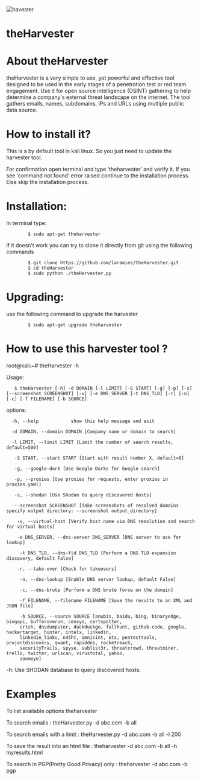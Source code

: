 ![havester](https://user-images.githubusercontent.com/106522935/173199264-f445ce77-8da7-4b4f-bef1-51ba4b72b408.png)
# theHarvester

# About theHarvester
theHarvester is a very simple to use, yet powerful and effective tool designed to be used in the early stages of a penetration test or red team engagement. Use it for open source intelligence (OSINT) gathering to help determine a company's external threat landscape on the internet. The tool gathers emails, names, subdomains, IPs and URLs using multiple public data source.

# How to install it?
This is a by default tool in kali linux. So you just need to update the harvester tool.

For confirmation open terminal and type ‘theharvester’ and verify it. If  you see ‘command not found’ error raised continue to the installation process. Else skip the installation process.

# Installation:
In terminal type:

            $ sudo apt-get theharvester
If it doesn’t work you can try to clone it directly from git using the following commands

            $ git clone https://github.com/laramies/theHarvester.git
            $ cd theHarvester
            $ sudo python ./theHarvester.py
            
# Upgrading:
use the following command to upgrade the harvester

            $ sudo apt-get upgrade theharvester

# How to use this harvester tool ?

 root@kali:~# theHarvester -h

Usage:

       $ theHarvester [-h] -d DOMAIN [-l LIMIT] [-S START] [-g] [-p] [-s] [--screenshot SCREENSHOT] [-v] [-e DNS_SERVER [-t DNS_TLD] [-r] [-n] [-c] [-f FILENAME] [-b SOURCE]


 options:

      -h, --help            show this help message and exit
   
      -d DOMAIN, --domain DOMAIN [Company name or domain to search]
                         
      -l LIMIT, --limit LIMIT [Limit the number of search results, default=500]
                         
       -S START, --start START [Start with result number X, default=0]
                         
       -g, --google-dork [Use Google Dorks for Google search]
   
       -p, --proxies [Use proxies for requests, enter proxies in proxies.yaml]
                         
       -s, --shodan [Use Shodan to query discovered hosts]
   
       --screenshot SCREENSHOT [Take screenshots of resolved domains specify output directory: --screenshot output_directory]
                        
        -v, --virtual-host [Verify host name via DNS resolution and search for virtual hosts]
                       
        -e DNS_SERVER, --dns-server DNS_SERVER [DNS server to use for lookup]
                        
         -t DNS_TLD, --dns-tld DNS_TLD [Perform a DNS TLD expansion discovery, default False]
                         
        -r, --take-over [Check for takeovers]
   
         -n, --dns-lookup [Enable DNS server lookup, default False]
   
         -c, --dns-brute [Perform a DNS brute force on the domain]
    
         -f FILENAME, --filename FILENAME [Save the results to an XML and JSON file]
                       
         -b SOURCE, --source SOURCE [anubis, baidu, bing, binaryedge, bingapi, bufferoverun, censys, certspotter, 
         crtsh, dnsdumpster, duckduckgo, fullhunt, github-code, google, hackertarget, hunter, intelx, linkedin, 
         linkedin_links, n45ht, omnisint, otx, pentesttools, projectdiscovery, qwant, rapiddns, rocketreach, 
         securityTrails, spyse, sublist3r, threatcrowd, threatminer, trello, twitter, urlscan, virustotal, yahoo, 
         zoomeye]

 -h: Use SHODAN database to query discovered hosts.

# Examples
To list available options
        theharvester
        
To search emails :
        theHarvester.py -d abc.com -b all
        
To search emails with a limit :
        theHarvester.py -d abc.com -b all -l 200
        
To save the result into an html file :
        theharvester -d abc.com -b all -h myresults.html
        
 To search in PGP(Pretty Good Privacy) only :
        theharvester -d abc.com -b pgp     

